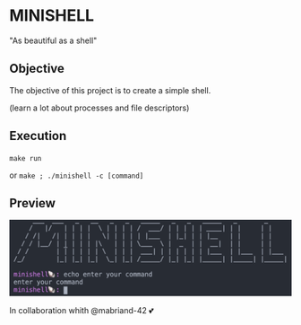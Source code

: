 # MINISHELL
"As beautiful as a shell"

## Objective

The objective of this project is to create a simple shell.

(learn a lot about processes and file descriptors)

## Execution

`make run`

or `make ; ./minishell -c [command]`

## Preview

![Example](img/screenshot.png)

In collaboration whith @mabriand-42 :two_hearts:
